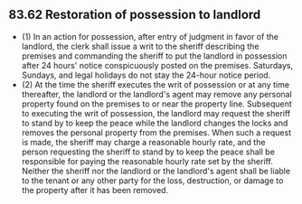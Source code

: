 ## 83.62 Restoration of possession to landlord
- (1) In an action for possession, after entry of judgment in favor of the landlord, the clerk shall issue a writ to the sheriff describing the premises and commanding the sheriff to put the landlord in possession after 24 hours' notice conspicuously posted on the premises. Saturdays, Sundays, and legal holidays do not stay the 24-hour notice period.
- (2) At the time the sheriff executes the writ of possession or at any time thereafter, the landlord or the landlord's agent may remove any personal property found on the premises to or near the property line. Subsequent to executing the writ of possession, the landlord may request the sheriff to stand by to keep the peace while the landlord changes the locks and removes the personal property from the premises. When such a request is made, the sheriff may charge a reasonable hourly rate, and the person requesting the sheriff to stand by to keep the peace shall be responsible for paying the reasonable hourly rate set by the sheriff. Neither the sheriff nor the landlord or the landlord's agent shall be liable to the tenant or any other party for the loss, destruction, or damage to the property after it has been removed. 